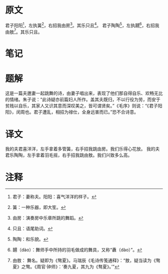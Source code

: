 # 原文
君子阳阳[^1]，左执簧[^2]，右招我由房[^3]。其乐只且[^4]。
君子陶陶[^5]，左执翿[^6]，右招我由敖[^7]。其乐只且。
# 笔记

# 题解
这是一篇夫邀妻一起跳舞的诗，由妻子唱出来，表现了他们那自得自乐、欢畅无比的情绪。朱子说：“此诗疑亦前篇妇人所作。盖其夫既归，不以行役为劳，而安于贫贱以自乐，其家人又识其意而深叹美之，皆可谓贤矣。”《毛序》则说：“《君子阳阳》，闵周也。君子遭乱，相招为禄仕，全身远害而已。”恐不合诗意。
# 译文
我的夫君喜洋洋，左手拿着多管簧，右手招我跳由房。我们乐得心花放。
我的夫君乐陶陶，左手拿着羽毛摇，右手招我跳由敖。我们兴致多么高。
# 注释

[^1]: 君子：妻称夫。阳阳：喜气洋洋的样子。
[^2]: 簧：一种乐器，即大笙。
[^3]: 由房：演奏房中乐章所跳的舞蹈。
[^4]: 只且：语尾助词。
[^5]: 陶陶：和乐貌。
[^6]: 翿（dào）：舞师手中所持的羽毛做成的舞具，又称“纛（dào）”。
[^7]: 由敖： 舞名。疑即为《骜夏》。马瑞辰《毛诗传笺通释》：“敖，疑当读为《骜夏》之骜。《周官·钟师》：‘奏九夏，其九为《骜夏》。’”